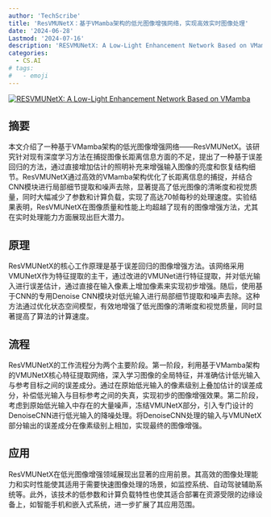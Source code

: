 ```yaml
---
author: 'TechScribe'
title: 'ResVMUNetX：基于VMamba架构的低光图像增强网络，实现高效实时图像处理'
date: '2024-06-28'
Lastmod: '2024-07-16'
description: 'RESVMUNetX: A Low-Light Enhancement Network Based on VMamba'
categories:
  - CS.AI
# tags:
#   - emoji
---
```


[![RESVMUNetX: A Low-Light Enhancement Network Based on VMamba](https://arxiv-research-1301205113.cos.ap-guangzhou.myqcloud.com/images/2407.09553v1.pdf_0.jpg)](https://arxiv.org/abs/2407.09553v1)

## 摘要

本文介绍了一种基于VMamba架构的低光图像增强网络——ResVMUNetX。该研究针对现有深度学习方法在捕捉图像长距离信息方面的不足，提出了一种基于误差回归的方法，通过直接增加估计的照明补充来增强输入图像的亮度和恢复结构细节。ResVMUNetX通过高效的VMamba架构优化了长距离信息的捕捉，并结合CNN模块进行局部细节提取和噪声去除，显著提高了低光图像的清晰度和视觉质量，同时大幅减少了参数和计算负载，实现了高达70帧每秒的处理速度。实验结果表明，ResVMUNetX在图像质量和性能上均超越了现有的图像增强方法，尤其在实时处理能力方面展现出巨大潜力。<!--more-->

## 原理

ResVMUNetX的核心工作原理是基于误差回归的图像增强方法。该网络采用VMUNetX作为特征提取的主干，通过改进的VMUNet进行特征提取，并对低光输入进行误差估计，通过直接在输入像素上增加像素来实现初步增强。随后，使用基于CNN的专用Denoise CNN模块对低光输入进行局部细节提取和噪声去除。这种方法通过优化状态空间模型，有效地增强了低光图像的清晰度和视觉质量，同时显著提高了算法的计算速度。

## 流程

ResVMUNetX的工作流程分为两个主要阶段。第一阶段，利用基于VMamba架构的VMUNetX核心特征提取网络，深入学习图像的全局特征，并准确估计低光输入与参考目标之间的误差成分。通过在原始低光输入的像素级别上叠加估计的误差成分，补偿低光输入与目标参考之间的失真，实现初步的图像增强效果。第二阶段，考虑到原始低光输入中存在的大量噪声，冻结VMUNetX部分，引入专门设计的DenoiseCNN进行低光输入的降噪处理。将DenoiseCNN处理的输入与VMUNetX部分输出的误差成分在像素级别上相加，实现最终的图像增强。

## 应用

ResVMUNetX在低光图像增强领域展现出显著的应用前景。其高效的图像处理能力和实时性能使其适用于需要快速图像处理的场景，如监控系统、自动驾驶辅助系统等。此外，该技术的低参数和计算负载特性也使其适合部署在资源受限的边缘设备上，如智能手机和嵌入式系统，进一步扩展了其应用范围。